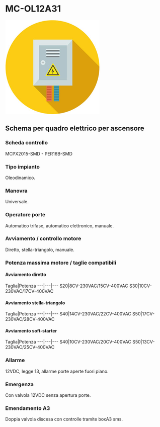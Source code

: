 # MC-OL12A31
![electric_panel_icon](res/el_icon_4.jpg)
## Schema per quadro elettrico per ascensore

### Scheda controllo
MCPX2015-SMD - PER16B-SMD

### Tipo impianto
Oleodinamico.

### Manovra
Universale.

### Operatore porte
Automatico trifase, automatico elettronico, manuale.

### Avviamento / controllo motore
Diretto, stella-triangolo, manuale.

### Potenza massima motore / taglie compatibili

#### Avviamento diretto
Taglia|Potenza
---|---|---
S20|8CV-230VAC/15CV-400VAC
S30|10CV-230VAC/17CV-400VAC

#### Avviamento stella-triangolo
Taglia|Potenza
---|---|---
S40|14CV-230VAC/22CV-400VAC
S50|17CV-230VAC/28CV-400VAC

#### Avviamento soft-starter
Taglia|Potenza
---|---|---
S40|10CV-230VAC/20CV-400VAC
S50|13CV-230VAC/25CV-400VAC

### Allarme
12VDC, legge 13, allarme porte aperte fuori piano.

### Emergenza
Con valvola 12VDC senza apertura porte.

### Emendamento A3
Doppia valvola discesa con controlle tramite boxA3 sms.
